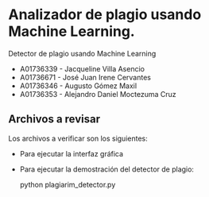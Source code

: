 # Analizador de plagio usando Machine Learning.

Detector de plagio usando Machine Learning

- A01736339 - Jacqueline Villa Asencio
- A01736671 - José Juan Irene Cervantes
- A01736346 - Augusto Gómez Maxil
- A01736353 - Alejandro Daniel Moctezuma Cruz

## Archivos a revisar

Los archivos a verificar son los siguientes:

- Para ejecutar la interfaz gráfica

- Para ejecutar la demostración del detector de plagio:

    
    python plagiarim_detector.py

<!-- - El archivo principal, el detector de plagio, puede encontrarse [aquí](plagiarism_detector.py)
- El artículo, escrito en LaTex, puede ser consultado [aquí](Article/Articulo.tex) -->

<!-- ## Créditos

La base de datos utilizada fue -->